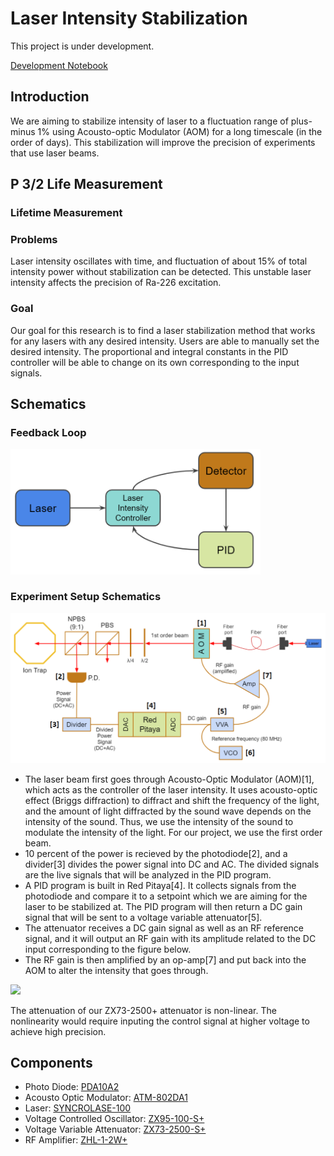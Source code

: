 # Laser Intensity Stabilization
This project is under development.

[Development Notebook](https://docs.google.com/document/d/1RtXi4E6TiI_Ld4MZSRgFrHrQVlKGbRzDl3qZmrDYwTk/edit#)

## Introduction

We are aiming to stabilize intensity of laser to a fluctuation range of plus-minus 1% using Acousto-optic Modulator (AOM) for a long timescale (in the order of days). This stabilization will improve the precision of experiments that use laser beams.

## P 3/2 Life Measurement
### Lifetime Measurement

### Problems
Laser intensity oscillates with time, and fluctuation of about 15% of total intensity power without stabilization can be detected. This unstable laser intensity affects the precision of Ra-226 excitation.

### Goal
Our goal for this research is to find a laser stabilization method that works for any lasers with any desired intensity. Users are able to manually set the desired intensity. The proportional and integral constants in the PID controller will be able to change on its own corresponding to the input signals.


## Schematics
### Feedback Loop
<img src="https://github.com/Jayich-Lab/laser_intensity_stabilization/blob/e3ffd6075bf42a9dc5e550fbc7e51a863ef81b96/feedback%20loop%20logic%20flow.png" width="400">

### Experiment Setup Schematics
<img src="https://github.com/Jayich-Lab/laser_intensity_stabilization/blob/b2fe35d18d52c8cc31f6680785b2dc8ce0ade054/Experiment%20Setup%20with%20number.png" width="800">

- The laser beam first goes through Acousto-Optic Modulator (AOM)[1], which acts as the controller of the laser intensity. It uses acousto-optic effect (Briggs diffraction) to diffract and shift the frequency of the light, and the amount of light diffracted by the sound wave depends on the intensity of the sound. Thus, we use the intensity of the sound to modulate the intensity of the light. For our project, we use the first order beam.
- 10 percent of the power is recieved by the photodiode[2], and a divider[3] divides the power signal into DC and AC. The divided signals are the live signals that will be analyzed in the PID program.
- A PID program is built in Red Pitaya[4]. It collects signals from the photodiode and compare it to a setpoint which we are aiming for the laser to be stabilized at. The PID program will then return a DC gain signal that will be sent to a voltage variable attenuator[5].
- The attenuator receives a DC gain signal as well as an RF reference signal, and it will output an RF gain with its amplitude related to the DC input corresponding to the figure below.
- The RF gain is then amplified by an op-amp[7] and put back into the AOM to alter the intensity that goes through.

<img src="https://github.com/vivian-liao/laser_intensity_stabilization/blob/f4062dce6361fdb36354567c01299cb552100ea4/Screen%20Shot%202021-04-20%20at%208.15.58%20AM.png" width="400">

The attenuation of our ZX73-2500+ attenuator is non-linear. The nonlinearity would require inputing the control signal at higher voltage to achieve high precision.

## Components

- Photo Diode: [PDA10A2](https://www.thorlabs.com/thorproduct.cfm?partnumber=PDA10A2)
- Acousto Optic Modulator: [ATM-802DA1](https://intraaction.com/wp-content/themes/Divi/pdf/ATMModSeries08991.pdf)
- Laser: [SYNCROLASE-100](https://en.yuyiparts.com/aerotech-syncrolase-100-helium-neon-laser.html)
- Voltage Controlled Oscillator: [ZX95-100-S+](https://www.minicircuits.com/WebStore/dashboard.html?model=ZX95-100-S%2B)
- Voltage Variable Attenuator: [ZX73-2500-S+](https://www.minicircuits.com/WebStore/dashboard.html?model=ZX73-2500-S%2B)
- RF Amplifier: [ZHL-1-2W+](https://www.minicircuits.com/WebStore/dashboard.html?model=ZHL-1-2W%2B)

